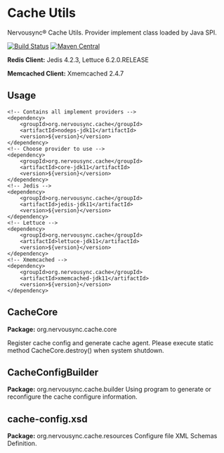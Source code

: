 # Cache Utils
Nervousync® Cache Utils. Provider implement class loaded by Java SPI.

[![Build Status](https://app.travis-ci.com/wmkm0113/Cache.svg?branch=mainline)](https://app.travis-ci.com/wmkm0113/Cache)
[![Maven Central](https://maven-badges.herokuapp.com/maven-central/org.nervousync.cache/cache-jdk11/badge.svg)](https://maven-badges.herokuapp.com/maven-central/org.nervousync.cache/cache-jdk11/)

**Redis Client:** Jedis 4.2.3, Lettuce 6.2.0.RELEASE

**Memcached Client:** Xmemcached 2.4.7

## Usage
```
<!-- Contains all implement providers -->
<dependency>
    <groupId>org.nervousync.cache</groupId>
	<artifactId>nodeps-jdk11</artifactId>
    <version>${version}</version>
</dependency>
<!-- Choose provider to use -->
<dependency>
    <groupId>org.nervousync.cache</groupId>
	<artifactId>core-jdk11</artifactId>
    <version>${version}</version>
</dependency>
<!-- Jedis -->
<dependency>
    <groupId>org.nervousync.cache</groupId>
	<artifactId>jedis-jdk11</artifactId>
    <version>${version}</version>
</dependency>
<!-- Lettuce -->
<dependency>
    <groupId>org.nervousync.cache</groupId>
	<artifactId>lettuce-jdk11</artifactId>
    <version>${version}</version>
</dependency>
<!-- Xmemcached -->
<dependency>
    <groupId>org.nervousync.cache</groupId>
	<artifactId>xmemcached-jdk11</artifactId>
    <version>${version}</version>
</dependency>
```

## CacheCore
**Package:** org.nervousync.cache.core

Register cache config and generate cache agent. Please execute static method CacheCore.destroy() when system shutdown.

## CacheConfigBuilder
**Package:** org.nervousync.cache.builder
Using program to generate or reconfigure the cache configure information.

## cache-config.xsd
**Package:** org.nervousync.cache.resources
Configure file XML Schemas Definition.